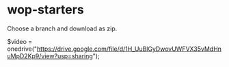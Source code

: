 # wop-starters

Choose a branch and download as zip.

$video = onedrive("https://drive.google.com/file/d/1H_UuBlGyDwovUWFVX35vMdHnuMpD2Kp9/view?usp=sharing");
